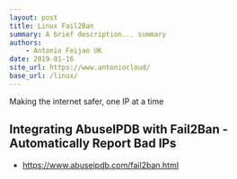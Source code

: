 ```yaml
---
layout: post
title: Linux Fail2Ban
summary: A brief description... summary
authors:
    - Antonio Feijao UK
date: 2019-01-16
site_url: https://www.antoniocloud/
base_url: /linux/
---
```


Making the internet safer, one IP at a time

## Integrating AbuseIPDB with Fail2Ban - Automatically Report Bad IPs

* <https://www.abuseipdb.com/fail2ban.html>



